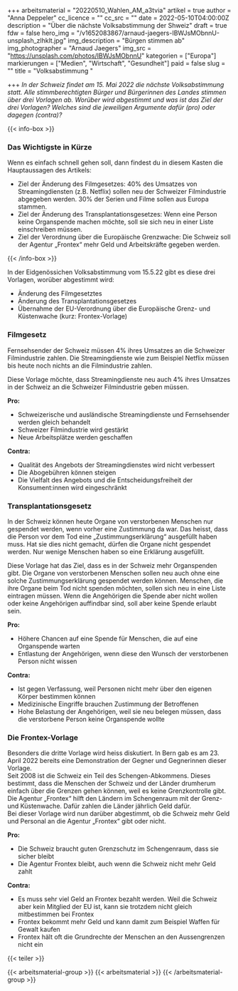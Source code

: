 +++
arbeitsmaterial = "20220510_Wahlen_AM_a3tvia"
artikel = true
author = "Anna Deppeler"
cc_licence = ""
cc_src = ""
date = 2022-05-10T04:00:00Z
description = "Über die nächste Volksabstimmung der Shweiz"
draft = true
fdw = false
hero_img = "/v1652083867/arnaud-jaegers-IBWJsMObnnU-unsplash_zlhklt.jpg"
img_description = "Bürgen stimmen ab"
img_photographer = "Arnaud Jaegers"
img_src = "https://unsplash.com/photos/IBWJsMObnnU"
kategorien = ["Europa"]
markierungen = ["Medien", "Wirtschaft", "Gesundheit"]
paid = false
slug = ""
title = "Volksabstimmung "

+++
_In der Schweiz findet am 15. Mai 2022 die nächste Volksabstimmung statt. Alle stimmberechtigten Bürger und Bürgerinnen des Landes stimmen über drei Vorlagen ab. Worüber wird abgestimmt und was ist das Ziel der drei Vorlagen? Welches sind die jeweiligen Argumente dafür (pro) oder dagegen (contra)?_

{{< info-box >}} <h3>Das Wichtigste in Kürze</h3>

<p>Wenn es einfach schnell gehen soll, dann findest du in diesem Kasten die Hauptaussagen des Artikels:</p>

<ul>

<li>Ziel der Änderung des Filmgesetzes: 40% des Umsatzes von Streamingdiensten (z.B. Netflix) sollen neu der Schweizer Filmindustrie abgegeben werden. 30% der Serien und Filme sollen aus Europa stammen.</li>

<li>Ziel der Änderung des Transplantationsgesetzes: Wenn eine Person keine Organspende machen möchte, soll sie sich neu in einer Liste einschreiben müssen.</li>

<li>Ziel der Verordnung über die Europäische Grenzwache: Die Schweiz soll der Agentur „Frontex“ mehr Geld und Arbeitskräfte gegeben werden.</li>

</ul> {{< /info-box >}}

In der Eidgenössichen Volksabstimmung vom 15.5.22 gibt es diese drei Vorlagen, worüber abgestimmt wird:

* Änderung des Filmgesetztes
* Änderung des Transplantationsgesetzes
* Übernahme der EU-Verordnung über die Europäische Grenz- und Küstenwache (kurz: Frontex-Vorlage)

### Filmgesetz

Fernsehsender der Schweiz müssen 4% ihres Umsatzes an die Schweizer Filmindustrie zahlen. Die Streamingdienste wie zum Beispiel Netflix müssen bis heute noch nichts an die Filmindustrie zahlen.

Diese Vorlage möchte, dass Streamingdienste neu auch 4% ihres Umsatzes in der Schweiz an die Schweizer Filmindustrie geben müssen.

**Pro:** 

* Schweizerische und ausländische Streamingdienste und Fernsehsender werden gleich behandelt
* Schweizer Filmindustrie wird gestärkt
* Neue Arbeitsplätze werden geschaffen

**Contra:** 

* Qualität des Angebots der Streamingdienstes wird nicht verbessert
* Die Abogebühren können steigen
* Die Vielfalt des Angebots und die Entscheidungsfreiheit der Konsument:innen wird eingeschränkt

### Transplantationsgesetz

In der Schweiz können heute Organe von verstorbenen Menschen nur gespendet werden, wenn vorher eine Zustimmung da war. Das heisst, dass die Person vor dem Tod eine „Zustimmungserklärung“ ausgefüllt haben muss. Hat sie dies nicht gemacht, dürfen die Organe nicht gespendet werden. Nur wenige Menschen haben so eine Erklärung ausgefüllt.

Diese Vorlage hat das Ziel, dass es in der Schweiz mehr Organspenden gibt. Die Organe von verstorbenen Menschen sollen neu auch ohne eine solche Zustimmungserklärung gespendet werden können. Menschen, die ihre Organe beim Tod nicht spenden möchten, sollen sich neu in eine Liste eintragen müssen. Wenn die Angehörigen die Spende aber nicht wollen oder keine Angehörigen auffindbar sind, soll aber keine Spende erlaubt sein.

**Pro:** 

* Höhere Chancen auf eine Spende für Menschen, die auf eine Organspende warten
* Entlastung der Angehörigen, wenn diese den Wunsch der verstorbenen Person nicht wissen

**Contra:** 

* Ist gegen Verfassung, weil Personen nicht mehr über den eigenen Körper bestimmen können
* Medizinische Eingriffe brauchen Zustimmung der Betroffenen
* Hohe Belastung der Angehörigen, weil sie neu belegen müssen, dass die verstorbene Person keine Organspende wollte

### Die Frontex-Vorlage

Besonders die dritte Vorlage wird heiss diskutiert. In Bern gab es am 23. April 2022 bereits eine Demonstration der Gegner und Gegnerinnen dieser Vorlage.  
Seit 2008 ist die Schweiz ein Teil des Schengen-Abkommens. Dieses bestimmt, dass die Menschen der Schweiz und der Länder drumherum einfach über die Grenzen gehen können, weil es keine Grenzkontrolle gibt. Die Agentur „Frontex“ hilft den Ländern im Schengenraum mit der Grenz- und Küstenwache. Dafür zahlen die Länder jährlich Geld dafür.   
Bei dieser Vorlage wird nun darüber abgestimmt, ob die Schweiz mehr Geld und Personal an die Agentur „Frontex“ gibt oder nicht.

**Pro:** 

* Die Schweiz braucht guten Grenzschutz im Schengenraum, dass sie sicher bleibt
* Die Agentur Frontex bleibt, auch wenn die Schweiz nicht mehr Geld zahlt

**Contra:** 

* Es muss sehr viel Geld an Frontex bezahlt werden. Weil die Schweiz aber kein Mitglied der EU ist, kann sie trotzdem nicht gleich mitbestimmen bei Frontex
* Frontex bekommt mehr Geld und kann damit zum Beispiel Waffen für Gewalt kaufen
* Frontex hält oft die Grundrechte der Menschen an den Aussengrenzen nicht ein

{{< teiler >}}

{{< arbeitsmaterial-group >}}
{{< arbeitsmaterial >}}
{{< /arbeitsmaterial-group >}}